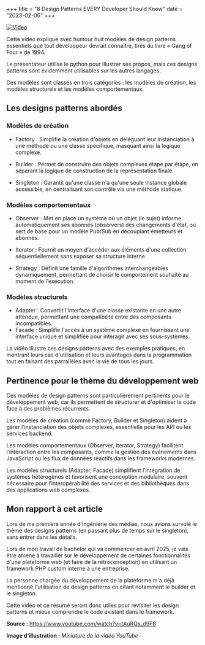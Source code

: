+++
title = "8 Design Patterns EVERY Developer Should Know"
date = "2023-02-06"
+++

[![Video](https://img.youtube.com/vi/tAuRQs_d9F8/maxresdefault.jpg)](https://www.youtube.com/watch?v=tAuRQs_d9F8)

Cette vidéo explique avec humour huit modèles de design patterns essentiels que tout développeur devrait connaître, tirés du livre « Gang of Four » de 1994. 

Le présentateur utilise le python pour illustrer ses propos, mais ces designs patterns sont évidemment utilisables sur les autres langages.

Ces modèles sont classés en trois catégories : les modèles de création, les modèles structurels et les modèles comportementaux. 

## Les designs patterns abordés

### Modèles de création

- Factory : Simplifie la création d'objets en déléguant leur instanciation à une méthode ou une classe spécifique, masquant ainsi la logique complexe.

- Builder : Permet de construire des objets complexes étape par étape, en séparant la logique de construction de la représentation finale.

- Singleton : Garantit qu'une classe n'a qu'une seule instance globale accessible, en centralisant son contrôle via une méthode statique.

### Modèles comportementaux
- Observer : Met en place un système où un objet (le sujet) informe automatiquement ses abonnés (observers) des changements d'état, ou sert de base pour un modèle Pub/Sub en découplant émetteurs et abonnés.

- Iterator : Fournit un moyen d'accéder aux éléments d'une collection séquentiellement sans exposer sa structure interne.

- Strategy : Définit une famille d'algorithmes interchangeables dynamiquement, permettant de choisir le comportement souhaité au moment de l'exécution.

### Modèles structurels
- Adapter : Convertit l'interface d'une classe existante en une autre attendue, permettant une compatibilité entre des composants incompatibles.
- Facade : Simplifie l'accès à un système complexe en fournissant une interface unique et simplifiée pour interagir avec ses sous-systèmes.

La vidéo illustre ces designs patterns avec des exemples pratiques, en montrant leurs cas d'utilisation et leurs avantages dans la programmation tout en faisant des parrallèles avec la vie de tous les jours.

## Pertinence pour le thème du développement web

Ces modèles de design patterns sont particulièrement pertinents pour le développement web, car ils permettent de structurer et d'optimiser le code face à des problèmes récurrents. 

Les modèles de création (comme Factory, Builder et Singleton) aident à gérer l’instanciation des objets complexes, essentielle pour les API ou les services backend. 

Les modèles comportementaux (Observer, Iterator, Strategy) facilitent l’interaction entre les composants, comme la gestion des événements dans JavaScript ou les flux de données réactifs dans les frameworks modernes. 

Les modèles structurels (Adapter, Facade) simplifient l’intégration de systèmes hétérogènes et favorisent une conception modulaire, souvent nécessaire pour l’interopérabilité des services et des bibliothèques dans des applications web complexes.

## Mon rapport à cet article

Lors de ma première année d'ingénierie des médias, nous avions survolé le thème des designs patterns (en passant plus de temps sur le singleton), sans entrer dans les détails.

Lors de mon travail de bachelor qui va commencer en avril 2025, je vais être amené à travailler sur le développement de certaines fonctionnalités d'une plateforme web (et faire de la rétroconception) en utilisant un framework PHP custom interne à une entreprise.

La personne chargée du développement de la plateforme m'a déjà mentionné l'utilisation de design patterns en citant notamment le builder et le singleton. 

Cette vidéo et ce résumé seront donc utiles pour revisiter les design patterns et mieux comprendre le code existant dans le framework.


**Source :** https://www.youtube.com/watch?v=tAuRQs_d9F8 

**Image d'illustration :** *Miniature de la vidéo YouTube*






